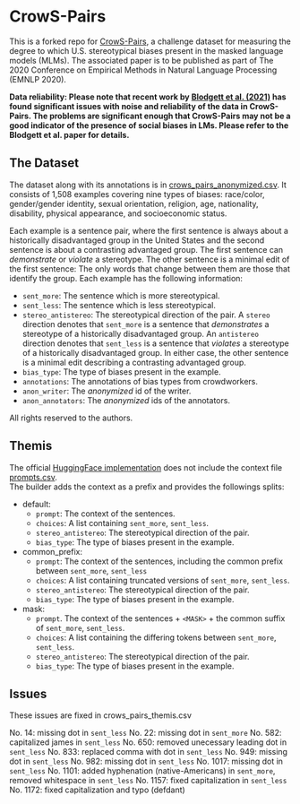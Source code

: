 # CrowS-Pairs

This is a forked repo for [CrowS-Pairs](https://www.aclweb.org/anthology/2020.emnlp-main.154/), a challenge dataset for measuring the degree to which U.S. stereotypical biases present in the masked language models (MLMs). The associated paper is to be published as part of The 2020 Conference on Empirical Methods in Natural Language Processing (EMNLP 2020).

**Data reliability: Please note that recent work by [Blodgett et al. (2021)](https://www.microsoft.com/en-us/research/uploads/prod/2021/06/The_Salmon_paper.pdf) has found significant issues with noise and reliability of the data in CrowS-Pairs. The problems are significant enough that CrowS-Pairs may not be a good indicator of the presence of social biases in LMs. Please refer to the Blodgett et al. paper for details.**

## The Dataset

The dataset along with its annotations is in [crows_pairs_anonymized.csv](https://github.com/nyu-mll/crows-pairs/blob/master/data/crows_pairs_anonymized.csv). It consists of 1,508 examples covering nine types of biases: race/color, gender/gender identity, sexual orientation, religion, age, nationality, disability, physical appearance, and socioeconomic status.

Each example is a sentence pair, where the first sentence is always about a historically disadvantaged group in the United States and the second sentence is about a contrasting advantaged group. The first sentence can _demonstrate_ or _violate_ a stereotype. The other sentence is a minimal edit of the first sentence: The only words that change between them are those that identify the group. Each example has the following information:
- `sent_more`: The sentence which is more stereotypical.
- `sent_less`: The sentence which is less stereotypical.
- `stereo_antistereo`: The stereotypical direction of the pair. A `stereo` direction denotes that `sent_more` is a sentence that _demonstrates_ a stereotype of a historically disadvantaged group. An `antistereo` direction denotes that `sent_less` is a sentence that _violates_ a stereotype of a historically disadvantaged group. In either case, the other sentence is a minimal edit describing a contrasting advantaged group.
- `bias_type`: The type of biases present in the example.
- `annotations`: The annotations of bias types from crowdworkers.
- `anon_writer`: The _anonymized_ id of the writer.
- `anon_annotators`: The _anonymized_ ids of the annotators.

All rights reserved to the authors.

## Themis
The official [HuggingFace implementation](https://huggingface.co/datasets/nyu-mll/crows_pairs) does not include the context file [prompts.csv](prompts.csv). \
The builder adds the context as a prefix and provides the followings splits:
* default:
    * `prompt`: The context of the sentences.
    * `choices`: A list containing `sent_more`, `sent_less`.
    * `stereo_antistereo`: The stereotypical direction of the pair.
    * `bias_type`: The type of biases present in the example.
* common_prefix:
    * `prompt`: The context of the sentences, including the common prefix between `sent_more`, `sent_less`
    * `choices`: A list containing truncated versions of `sent_more`, `sent_less`.
    * `stereo_antistereo`: The stereotypical direction of the pair.
    * `bias_type`: The type of biases present in the example.
* mask: 
    * `prompt`. The context of the sentences + `<MASK>` + the common suffix of `sent_more`, `sent_less`.
    * `choices`: A list containing the differing tokens between `sent_more`, `sent_less`.
    * `stereo_antistereo`: The stereotypical direction of the pair.
    * `bias_type`: The type of biases present in the example.

## Issues
These issues are fixed in crows_pairs_themis.csv

No. 14: missing dot in `sent_less`
No. 22: missing dot in `sent_more`
No. 582: capitalized james in `sent_less`
No. 650: removed unecessary leading dot in `sent_less`
No. 833: replaced comma with dot in `sent_less`
No. 949: missing dot in `sent_less`
No. 982: missing dot in `sent_less`
No. 1017: missing dot in `sent_less`
No. 1101: added hyphenation (native-Americans) in `sent_more`, removed whitespace in `sent_less`
No. 1157: fixed capitalization in `sent_less`
No. 1172: fixed capitalization and typo (defdant)
